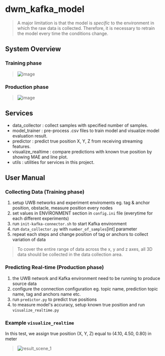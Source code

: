 # dwm_kafka_model
> A major limitation is that the model is *specific* to the environment in which the raw data is collected. Therefore, it is necessary to retrain the model every time the conditions change.

## System Overview
### Training phase
> ![image](https://user-images.githubusercontent.com/68238844/229580987-10a73a96-2b7a-4446-91c6-01e7e5e44ae3.png)
### Production phase
> ![image](https://user-images.githubusercontent.com/68238844/229581080-cf4779bb-7c69-4b45-b880-6c4b25bc965d.png)


## Services
* data_collector : collect samples with specified number of samples.
* model_trainer : pre-process .csv files to train model and visualize model evaluation result.
* predictor : predict true position X, Y, Z from receiving streaming features.
* visualize_realtime : compare predictions with known true position by showing MAE and line plot.
* utils : utilities for services in this project.

## User Manual
### Collecting Data (Training phase)
1. setup UWB networks and experiment enviroments eg. tag & anchor position, obstacle, measure position every nodes
2. set values in ENVIRONMENT section in `config.ini` file (everytime for each different experiments)
3. run `init-kafka-connector.sh` to start Kafka environment
4. run `data_collector.py` with `number_of_samples`[int] parameter
5. repeat each steps and change position of tag or anchors to collect variation of data

> To cover the entire range of data across the x, y and z axes, all 3D data should be collected in the data collection area.

### Predicting Real-time (Production phase)
1. the UWB network and Kafka environment need to be running to produce source data
2. configure the connection configuration eg. topic name, prediction topic name, tag and anchors name etc.
3. run `predictor.py` to predict true positions
4. to measure model's accuracy, setup known true position and run `visualize_realtime.py`

### Example `visualize_realtime`
In this test, we assign true position (X, Y, Z) equal to (4.10, 4.50, 0.80) in meter
> ![result_scene_1](https://user-images.githubusercontent.com/68238844/229591681-da78109a-bc72-4441-bfdc-414a9411470a.gif)
